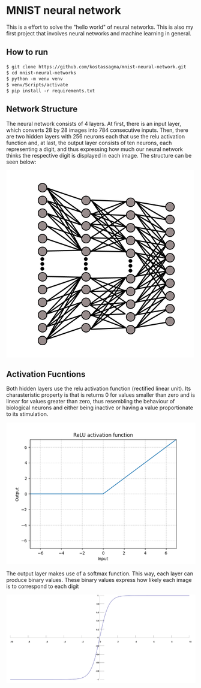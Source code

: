 # MNIST neural network

This is a effort to solve the "hello world" of neural networks. This is also my first project that involves neural networks and machine learning in general.

## How to run
```
$ git clone https://github.com/kostassagma/mnist-neural-network.git
$ cd mnist-neural-networks
$ python -m venv venv
$ venv/Scripts/activate
$ pip install -r requirements.txt
```

## Network Structure
The neural network consists of 4 layers. At first, there is an input layer, which converts 28 by 28 images into 784 consecutive inputs. Then, there are two hidden layers with 256 neurons each that use the relu activation function and, at last, the output layer consists of ten neurons, each representing a digit, and thus expressing how much our neural network thinks the respective digit is displayed in each image. The structure can be seen below:

![Structure](/for-readme/structure.png)

## Activation Fucntions
Both hidden layers use the relu activation function (rectified linear unit). Its charasteristic property is that is returns 0 for values smaller than zero and is linear for values greater than zero, thus resembling the behaviour of biological neurons and either being inactive or having a value proportionate to its stimulation.

![Relu](/for-readme/relu.png)

The output layer makes use of a softmax function. This way, each layer can produce binary values. These binary values express how likely each image is to correspond to each digit

![Softmax](/for-readme/softmax.png)
